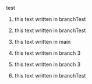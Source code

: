 test

1. this text written in branchTest

2. this text written in branchTest

3. this text written in main

4. this text written in branch 3

5. this text written in branch 3
6. this text written in branchTest

